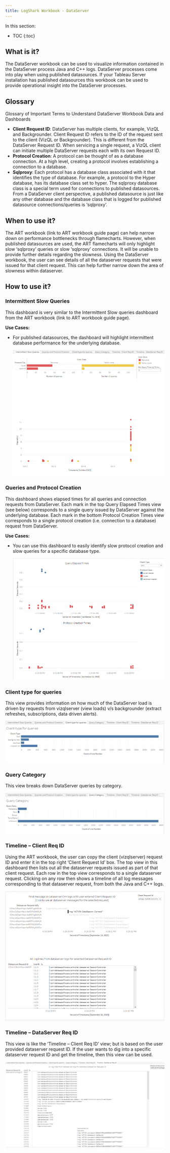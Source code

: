 ```yaml
---
title: LogShark Workbook - DataServer
---
```


In this section:

* TOC
{:toc}


## What is it?
The DataServer workbook can be used to visualize information contained in the DataServer process Java and C++ logs. DataServer processes come into play when using published datasources. If your Tableau Server installation has published datasources this workbook can be used to provide operational insight into the DataServer processes.
 

## Glossary
Glossary of Important Terms to Understand DataServer Workbook Data and Dashboards

-  **Client Request ID**:	DataServer has multiple clients, for example, VizQL and Backgrounder. Client Request ID refers to the ID of the request sent to the client (VizQL or Backgrounder). This is different from the DataServer Request ID. When servicing a single request, a VizQL client can initiate multiple DataServer requests each with its own Request ID.
- **Protocol Creation**:	A protocol can be thought of as a database connection. At a high level, creating a protocol involves establishing a connection to a database.
- **Sqlproxy**:	Each protocol has a database class associated with it that identifies the type of database. For example, a protocol to the Hyper database, has its database class set to hyper. The sqlproxy database class is a special term used for connections to published datasources. From a DataServer client perspective, a published datasource is just like any other database and the database class that is logged for published datasource connections/queries is ‘sqlproxy’.

## When to use it?

The ART workbook (link to ART workbook guide page) can help narrow down on performance bottlenecks through flamecharts. However, when published datasources are used, the ART flamecharts will only highlight slow ‘sqlproxy’ queries or slow ‘sqlproxy’ connections. It will be unable to provide further details regarding the slowness. Using the DataServer workbook, the user can see details of all the dataserver requests that were issued for that client request. This can help further narrow down the area of slowness within dataserver.


## How to use it?

### Intermittent Slow Queries

This dashboard is very similar to the Intermittent Slow queries dashboard from the ART workbook (link to ART workbook guide page). 

**Use Cases:**
- For published datasources, the dashboard will highlight intermittent database performance for the underlying database.
   
   ![Intermittent Slow Queries Screenshot](../assets/IntermittentSlowQueries.png)


### Queries and Protocol Creation

This dashboard shows elapsed times for all queries and connection requests from DataServer. Each mark in the top Query Elapsed Times view (see below) corresponds to a single query issued by DataServer against the underlying database. Each mark in the bottom Protocol Creation Times view corresponds to a single protocol creation (i.e. connection to a database) request from DataServer.

**Use Cases:**
- You can use this dashboard to easily identify slow protocol creation and slow queries for a specific database type.
   
   ![Query Elapsed Times](../assets/QueryElapsedTimes.png)
   
### Client type for queries

This view provides information on how much of the DataServer load is driven by requests from vizqlserver (view loads) v/s backgrounder (extract refreshes, subscriptions, data driven alerts).
   
   ![Client Type For Queries](../assets/ClientTypeForQueries.png)
   
### Query Category

This view breaks down DataServer queries by category.
   
   ![IQuery Category](../assets/QueryCategory.png)
   
### Timeline – Client Req ID

Using the ART workbook, the user can copy the client (vizqlserver) request ID and enter it in the top right ‘Client Request Id’ box. The top view in this dashboard then lists out all the dataserver requests issued as part of that client request. Each row in the top view corresponds to a single dataserver request. Clicking on any row then shows a timeline of all log messages corresponding to that dataserver request, from both the Java and C++ logs.

   ![Timeline Client Request ID](../assets/TimelineClientRequestID.png)
   
### Timeline – DataServer Req ID

This view is like the ‘Timeline – Client Req ID’ view; but is based on the user provided dataserver request ID. If the user wants to dig into a specific dataserver request ID and get the timeline, then this view can be used.  

   ![Timeline DataServer Request ID](../assets/TimelineDataServerRequestID.png)
   
   
